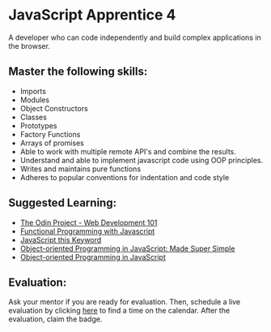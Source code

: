 # JavaScript Apprentice 4

A developer who can code independently and build complex applications in the browser.

## Master the following skills:

* Imports
* Modules
* Object Constructors
* Classes
* Prototypes
* Factory Functions
* Arrays of promises
* Able to work with multiple remote API's and combine the results.
* Understand and able to implement javascript code using OOP principles.
* Writes and maintains pure functions
* Adheres to popular conventions for indentation and code style

## Suggested Learning:

* [The Odin Project - Web Development 101](https://www.theodinproject.com/)
* [Functional Programming with Javascript](https://www.youtube.com/watch?v=e-5obm1G_FY)
* [JavaScript this Keyword](https://youtu.be/gvicrj31JOM)
* [Object-oriented Programming in JavaScript: Made Super Simple](https://www.youtube.com/watch?v=PFmuCDHHpwk)
* [Object-oriented Programming in JavaScript](https://medium.com/better-programming/object-oriented-programming-in-javascript-b3bda28d3e81)

## Evaluation:

Ask your mentor if you are ready for evaluation. Then, schedule a live evaluation by clicking [here](http://evals.codex.academy) to find a time on the calendar. After the evaluation, claim the badge.